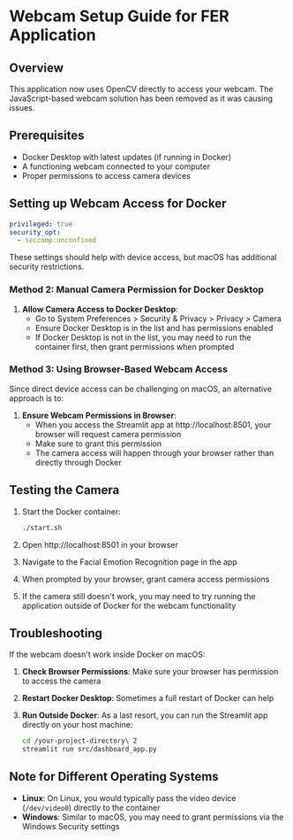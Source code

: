 # Webcam Setup Guide for FER Application

## Overview
This application now uses OpenCV directly to access your webcam. The JavaScript-based webcam solution has been removed as it was causing issues.

## Prerequisites
- Docker Desktop with latest updates (if running in Docker)
- A functioning webcam connected to your computer
- Proper permissions to access camera devices

## Setting up Webcam Access for Docker

```yaml
privileged: true
security_opt:
  - seccomp:unconfined
```

These settings should help with device access, but macOS has additional security restrictions.

### Method 2: Manual Camera Permission for Docker Desktop

1. **Allow Camera Access to Docker Desktop**:
   - Go to System Preferences > Security & Privacy > Privacy > Camera
   - Ensure Docker Desktop is in the list and has permissions enabled
   - If Docker Desktop is not in the list, you may need to run the container first, then grant permissions when prompted

### Method 3: Using Browser-Based Webcam Access

Since direct device access can be challenging on macOS, an alternative approach is to:

1. **Ensure Webcam Permissions in Browser**:
   - When you access the Streamlit app at http://localhost:8501, your browser will request camera permission
   - Make sure to grant this permission
   - The camera access will happen through your browser rather than directly through Docker

## Testing the Camera

1. Start the Docker container:
   ```bash
   ./start.sh
   ```

2. Open http://localhost:8501 in your browser

3. Navigate to the Facial Emotion Recognition page in the app

4. When prompted by your browser, grant camera access permissions

5. If the camera still doesn't work, you may need to try running the application outside of Docker for the webcam functionality

## Troubleshooting

If the webcam doesn't work inside Docker on macOS:

1. **Check Browser Permissions**: Make sure your browser has permission to access the camera

2. **Restart Docker Desktop**: Sometimes a full restart of Docker can help

3. **Run Outside Docker**: As a last resort, you can run the Streamlit app directly on your host machine:
   ```bash
   cd /your-project-directory\ 2
   streamlit run src/dashboard_app.py
   ```

## Note for Different Operating Systems

- **Linux**: On Linux, you would typically pass the video device (`/dev/video0`) directly to the container
- **Windows**: Similar to macOS, you may need to grant permissions via the Windows Security settings
